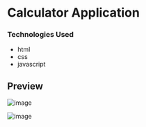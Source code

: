 # Calculator Application

### Technologies Used
- html
- css
- javascript

## Preview 
![image](https://github.com/ketan-rathod-713/task2_calculator/assets/76687839/2b5e5d6d-7444-49b1-b148-c763dc3a309b)

![image](https://github.com/ketan-rathod-713/task2_calculator/assets/76687839/8000d9fe-d532-471e-b2f6-f190e559ace0)

